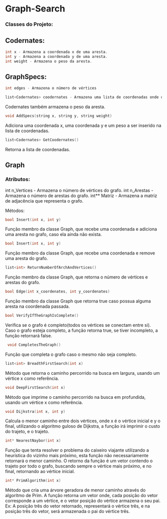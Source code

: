 # Graph-Search

### Classes do Projeto:
  
## Codernates:
  ```cpp
  int x - Armazena a coordenada x de uma aresta.
  int y - Armazena a coordenada y de uma aresta.
  int weight - Armazena o peso da aresta.
```
## GraphSpecs:
```cpp
int edges - Armazena o número de vértices
```
```cpp
list<Codernates> coodernates - Armazena uma lista de coordenadas onde deverão ser inseridas arestas. Além disso o objeto 
```
Codernates também armazena o peso da aresta.
```cpp
void AddSpecs(string x, string y, string weight)
```
Adiciona uma coordenada x, uma coordenada y e um peso a ser inserido na lista de coordenadas.
```cpp
list<Codernates> GetCoodernates()
```
Retorna a lista de coordenadas.


## Graph
### Atributos:
int n_Vertices - Armazena o número de vértices do grafo.
int n_Arestas - Armazena o número de arestas do grafo.
int** Matriz - Armazena a matriz de adjacência que representa o grafo.

Métodos:

```cpp
bool Insert(int x, int y)
```
Função membro da classe Graph, que recebe uma coordenada e adiciona uma aresta no grafo, caso ela ainda não exista.
```cpp
bool Insert(int x, int y)
```
Função membro da classe Graph, que recebe uma coordenada e remove uma aresta do grafo.
```cpp
list<int> ReturnNumberOfArchAndVertices()
```
Função membro da classe Graph, que retorna o número de vértices e  arestas do grafo.
```cpp
bool Edge(int x_coordenates, int y_coordenates)
```
Função membro da classe Graph que retorna true caso possua alguma aresta na coordenada passada.
```cpp
bool VerifyIfTheGraphIsComplete()
```
Verifica se o grafo é completo(todos os vértices se conectam entre si). Caso o grafo esteja completo, a função retorna true, se tiver incompleto, a função retornará false.
```cpp
 void CompletesTheGraph()
 ```
 Função que completa o grafo caso o mesmo não seja completo.
```cpp
list<int> BreadthFirstSearch(int x)
```
Método que retorna o caminho percorrido na busca em largura, usando um vértice x como referência.

```cpp
void DeepFirstSearch(int x)
```
Método que imprime o caminho percorrido na busca em profundida, usando um vértice x como referência.
```cpp
void Dijkstra(int x, int y)
```
Calcula o menor caminho entre dois vértices, onde x é o vértice inicial e y o final, utilizando o algoritmo guloso de Dijkstra, a função irá imprimir o custo do trajeto, e o trajeto.
```cpp
int* NearestNaybor(int x)
```
Função que tenta resolver o problema do caixeiro viajante utilizando a heurística do vizinho mais próximo, esta função não necessariamente retornará o menor caminho.
	O retorno da função é um vetor contendo o trajeto por todo o grafo, buscando sempre o vértice mais próximo, e no final, retornando ao vértice inicial.
```cpp
int* PrimAlgorithm(int x)
```
Método que cria uma árvore geradora de menor caminho através do algoritmo de Prim.
A função retorna um vetor onde, cada posição do vetor corresponde a um vértice, e o vetor posição do vértice armazena o seu pai.
Ex: A posição três do vetor retornado, representará o vértice três, e na posição três do vetor, será armazenada o pai do vértice três.
